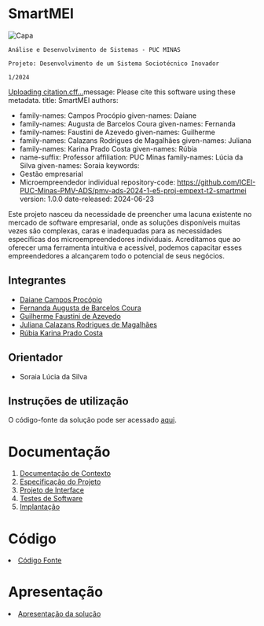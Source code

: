 # SmartMEI
![Capa](https://github.com/ICEI-PUC-Minas-PMV-ADS/pmv-ads-2024-1-e5-proj-empext-t2-smartmei/assets/100447878/0445e764-4c7c-4523-b392-b847778d7455)

`Análise e Desenvolvimento de Sistemas - PUC MINAS`

`Projeto: Desenvolvimento de um Sistema Sociotécnico Inovador`

`1/2024`

[Uploading citation.cff…]()message: Please cite this software using these metadata.
title: SmartMEI
authors:
  - family-names: Campos Procópio
    given-names: Daiane
  - family-names: Augusta de Barcelos Coura
    given-names: Fernanda
  - family-names: Faustini de Azevedo
    given-names: Guilherme
  - family-names: Calazans Rodrigues de Magalhães
    given-names: Juliana
  - family-names: Karina Prado Costa
    given-names: Rúbia
  - name-suffix: Professor
    affiliation: PUC Minas
    family-names: Lúcia da Silva
    given-names: Soraia
keywords:
  - Gestão empresarial
  - Microempreendedor individual
repository-code: https://github.com/ICEI-PUC-Minas-PMV-ADS/pmv-ads-2024-1-e5-proj-empext-t2-smartmei
version: 1.0.0
date-released: 2024-06-23


Este projeto nasceu da necessidade de preencher uma lacuna existente no mercado de software empresarial, onde as soluções disponíveis muitas vezes são complexas, caras e inadequadas para as necessidades específicas dos microempreendedores individuais. Acreditamos que ao oferecer uma ferramenta intuitiva e acessível, podemos capacitar esses empreendedores a alcançarem todo o potencial de seus negócios.

## Integrantes

* [Daiane Campos Procópio](https://github.com/procopiodaiane)
* [Fernanda Augusta de Barcelos Coura](https://github.com/fernandaabarcelos)
* [Guilherme Faustini de Azevedo](https://github.com/GFaustini)
* [Juliana Calazans Rodrigues de Magalhães](https://github.com/JulianaCalazans)
* [Rúbia Karina Prado Costa](https://github.com/RubiaKarina)

## Orientador

* Soraia Lúcia da Silva

## Instruções de utilização

O código-fonte da solução pode ser acessado <a href="https://github.com/ICEI-PUC-Minas-PMV-ADS/pmv-ads-2024-1-e5-proj-empext-t2-smartmei/tree/main/Smartmei/Smartmei/Smartmei">aqui</a>.

# Documentação

<ol>
<li><a href="https://github.com/ICEI-PUC-Minas-PMV-ADS/pmv-ads-2024-1-e5-proj-empext-t2-smartmei/blob/main/documentos/01-Documenta%C3%A7%C3%A3o%20de%20Contexto.md"> Documentação de Contexto</a></li>
<li><a href="https://github.com/ICEI-PUC-Minas-PMV-ADS/pmv-ads-2024-1-e5-proj-empext-t2-smartmei/blob/main/documentos/02-Especifica%C3%A7%C3%A3o%20do%20Projeto.md"> Especificação do Projeto</a></li>
<li><a href="https://github.com/ICEI-PUC-Minas-PMV-ADS/pmv-ads-2024-1-e5-proj-empext-t2-smartmei/blob/main/documentos/03-Projeto%20de%20Interface.md"> Projeto de Interface</a></li>
<li><a href="https://github.com/ICEI-PUC-Minas-PMV-ADS/pmv-ads-2024-1-e5-proj-empext-t2-smartmei/blob/main/documentos/04-Testes%20de%20Software.md"> Testes de Software</a></li>
<li><a href="https://github.com/ICEI-PUC-Minas-PMV-ADS/pmv-ads-2024-1-e5-proj-empext-t2-smartmei/blob/main/documentos/05-Implanta%C3%A7%C3%A3o.md"> Implantação</a></li>
</ol>

# Código

<li><a href="https://github.com/ICEI-PUC-Minas-PMV-ADS/pmv-ads-2024-1-e5-proj-empext-t2-smartmei/tree/main/codigo-fonte"> Código Fonte</a></li>

# Apresentação

<li><a href="https://github.com/ICEI-PUC-Minas-PMV-ADS/pmv-ads-2024-1-e5-proj-empext-t2-smartmei/tree/main/apresentacao"> Apresentação da solução</a></li>
